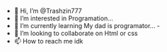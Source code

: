 - 👋 Hi, I’m @Trashzin777
- 👀 I’m interested in Programation...
- 🌱 I’m currently learning My dad is programator... -
- 💞️ I’m looking to collaborate on Html or css
- 📫 How to reach me idk

<!---
Trashzin777/Trashzin777 is a ✨ special ✨ repository because its `README.md` (this file) appears on your GitHub profile.
You can click the Preview link to take a look at your changes.
--->
